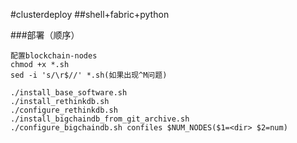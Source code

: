 ﻿#clusterdeploy
##shell+fabric+python

###部署（顺序）
```
配置blockchain-nodes
chmod +x *.sh
sed -i 's/\r$//' *.sh(如果出现^M问题)

./install_base_software.sh
./install_rethinkdb.sh
./configure_rethinkdb.sh
./install_bigchaindb_from_git_archive.sh
./configure_bigchaindb.sh confiles $NUM_NODES($1=<dir> $2=num)
```
